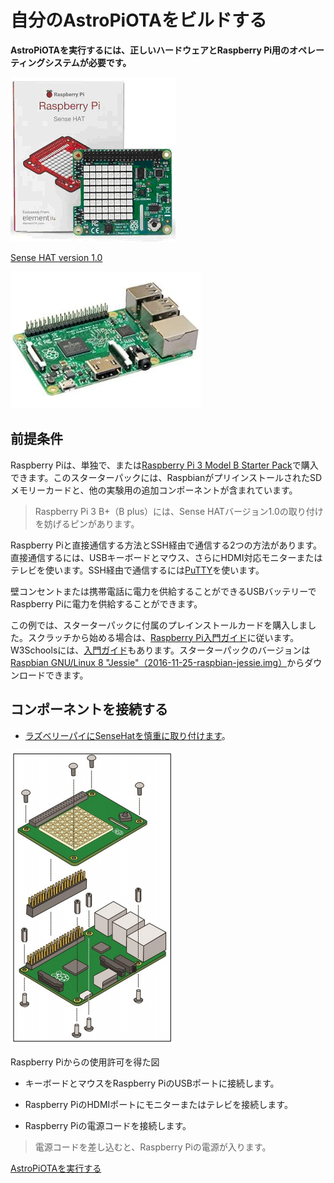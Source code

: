 # 自分のAstroPiOTAをビルドする
<!-- # Build your own AstroPiOTA -->

**AstroPiOTAを実行するには、正しいハードウェアとRaspberry Pi用のオペレーティングシステムが必要です。**
<!-- **In order to run AstroPiOTA, you must have the correct hardware and operating system for a Raspberry Pi.** -->

![Photo of Sense Hat that looks like a slightly smaller circuit board with LED light panel](../RasSenseHat.png)

[Sense HAT version 1.0](https://thepihut.com/products/raspberry-pi-sense-hat-astro-pi)

![Photo of Raspberry Pi 3 B computer that looks like a ~4x3 circuit board](../RasPi.png)

## 前提条件
<!-- ## Prerequisites -->

Raspberry Piは、単独で、または[Raspberry Pi 3 Model B Starter Pack](https://www.digikey.com/catalog/en/partgroup/raspberry-pi-3-model-b-starter-pack-includes-a-raspberry-pi-3/70316?utm_adgroup=Kits&slid=&gclid=CjwKCAiAl7PgBRBWEiwAzFhmml25rcO7V-oO0hwQ4RdoVFCj-Sj2AnGcsFBi8ArlMDn74owwLJaywBoCBhUQAvD_BwE)で購入できます。このスターターパックには、RaspbianがプリインストールされたSDメモリーカードと、他の実験用の追加コンポーネントが含まれています。
<!-- Raspberry Pi can be purchased alone or in the [Raspberry Pi 3 Model B Starter Pack](https://www.digikey.com/catalog/en/partgroup/raspberry-pi-3-model-b-starter-pack-includes-a-raspberry-pi-3/70316?utm_adgroup=Kits&slid=&gclid=CjwKCAiAl7PgBRBWEiwAzFhmml25rcO7V-oO0hwQ4RdoVFCj-Sj2AnGcsFBi8ArlMDn74owwLJaywBoCBhUQAvD_BwE). This starter pack includes the SD Memory Card with Raspbian pre-installed plus some additional components for other experiments. -->

> Raspberry Pi 3 B+（B plus）には、Sense HATバージョン1.0の取り付けを妨げるピンがあります。
<!-- > Raspberry Pi 3 B+ (B plus) has pins that prevent attaching Sense HAT version 1.0. -->

Raspberry Piと直接通信する方法とSSH経由で通信する2つの方法があります。直接通信するには、USBキーボードとマウス、さらにHDMI対応モニターまたはテレビを使います。SSH経由で通信するには[PuTTY](https://www.chiark.greenend.org.uk/~sgtatham/putty/latest.html)を使います。
<!-- There are two ways to interact with Raspberry Pi, directly and over SSH. In order to interact directly, get a USB keyboard and mouse plus an HDMI-ready monitor or TV. Interact over SSH using [PuTTY](https://www.chiark.greenend.org.uk/~sgtatham/putty/latest.html) -->

壁コンセントまたは携帯電話に電力を供給することができるUSBバッテリーでRaspberry Piに電力を供給することができます。
<!-- You may power Raspberry Pi with a wall plug or a USB battery capable of powering mobile phones. -->

この例では、スターターパックに付属のプレインストールカードを購入しました。スクラッチから始める場合は、[Raspberry Pi入門ガイド](https://projects.raspberrypi.org/en/projects/raspberry-pi-getting-started/2)に従います。W3Schoolsには、[入門ガイド](https://www.w3schools.com/nodejs/nodejs_raspberrypi.asp)もあります。スターターパックのバージョンは[Raspbian GNU/Linux 8 "Jessie"（2016-11-25-raspbian-jessie.img）](http://downloads.raspberrypi.org/raspbian/images/)からダウンロードできます。
<!-- For this example, I purchased the pre-installed card that comes with the Starter Pack. If you are starting from scratch, follow the [Raspberry Pi getting started guide](https://projects.raspberrypi.org/en/projects/raspberry-pi-getting-started/2). W3Schools also has a [getting started guide](https://www.w3schools.com/nodejs/nodejs_raspberrypi.asp). Download the Starter Pack version at: [Raspbian GNU/Linux 8 "Jessie" (2016-11-25-raspbian-jessie.img)](http://downloads.raspberrypi.org/raspbian/images/) -->

## コンポーネントを接続する
<!-- ## Connect Components -->

- [ラズベリーパイにSenseHatを慎重に取り付けます](https://docs-emea.rs-online.com/webdocs/1436/0900766b81436bef.pdf)。
<!-- - [Carefully attach SenseHat to Raspberry Pi](https://docs-emea.rs-online.com/webdocs/1436/0900766b81436bef.pdf) -->

![Screen capture of crontab file update described in text](../RasSen2Ras.png)

Raspberry Piからの使用許可を得た図
<!-- Permission to use diagram requested from Raspberry Pi -->

- キーボードとマウスをRaspberry PiのUSBポートに接続します。
<!-- - Connect keyboard and mouse to USB ports on Raspberry Pi -->
- Raspberry PiのHDMIポートにモニターまたはテレビを接続します。
<!-- - Connect monitor or TV to HDMI port on Raspberry Pi -->
- Raspberry Piの電源コードを接続します。
<!-- - Connect power cord on Raspberry Pi -->

> 電源コードを差し込むと、Raspberry Piの電源が入ります。
<!-- > When you plug in the power cord, Raspberry Pi will power on -->

[AstroPiOTAを実行する](../how-to-guides/run.md)
<!-- [Run AstroPiOTA](../how-to-guides/run.md) -->
